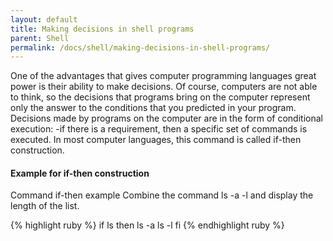 ```yaml
---
layout: default
title: Making decisions in shell programs
parent: Shell
permalink: /docs/shell/making-decisions-in-shell-programs/
---
```


One of the advantages that gives computer programming languages great power is their ability to make decisions.
Of course, computers are not able to think, so the decisions that programs bring on the computer represent only the answer to the conditions that you predicted in your program.
Decisions made by programs on the computer are in the form of conditional execution:
-if there is a requirement, then a specific set of commands is executed.
In most computer languages, this command is called if-then construction.

#### Example for if-then construction
Command if-then example
Combine the command ls -a -l and display the length of the list.

{% highlight ruby %}
if ls
  then
    ls -a
    ls -l
fi
{% endhighlight ruby %}
